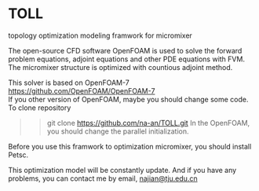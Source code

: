 # TOLL

topology optimization modeling framwork for micromixer  

The open-source CFD software OpenFOAM is used to solve the forward problem equations, adjoint equations and other PDE equations with FVM. The micromixer structure is optimized with countious adjoint method. 

This solver is based on OpenFOAM-7 https://github.com/OpenFOAM/OpenFOAM-7  
If you other version of OpenFOAM, maybe you should change some code.  
To clone repository
>> git clone https://github.com/na-an/TOLL.git
In the OpenFOAM, you should change the parallel initialization. 

Before you use this framwork to optimization micromixer, you should install Petsc.

This optimization model will be constantly update. 
And if you have any problems, you can contact me by email, najian@tju.edu.cn


